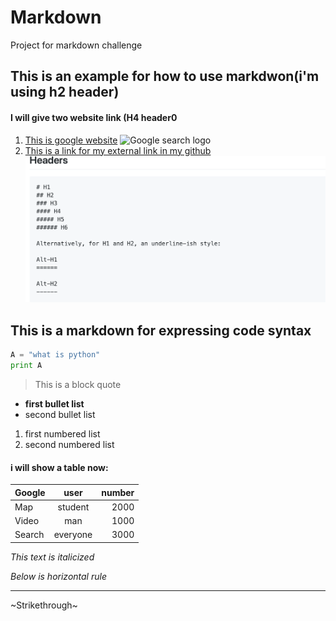 # Markdown
Project for markdown challenge
## This is an example for how to use markdwon(i'm using h2 header)
#### I will give two website link (H4 header0

1. [This is google website](https://www.google.com)
![Google search logo](https://storage.googleapis.com/gd-wagtail-prod-assets/original_images/evolving_google_identity_share.jpg)
2. [This is a link for my external link in my github](https://github.com/cnhuijiang/Markdown/blob/master/External%20link)
![i will show more information about markdown in the external link.mkd](https://github.com/cnhuijiang/Markdown/blob/master/Markdown%20for%20header.png)

## This is a markdown for expressing code syntax
```python
A = "what is python"
print A
```
> This is a block quote
* **first bullet list**
* second bullet list
1. first numbered list
2. second numbered list
#### i will show a table now:
| Google        | user           | number  |
| ------------- |:-------------: | -----:   |
| Map           | student        |  2000    |
| Video         | man            |  1000    |
| Search        | everyone       |  3000    |

*This text is italicized*

*Below is horizontal rule*

-----

~Strikethrough~
